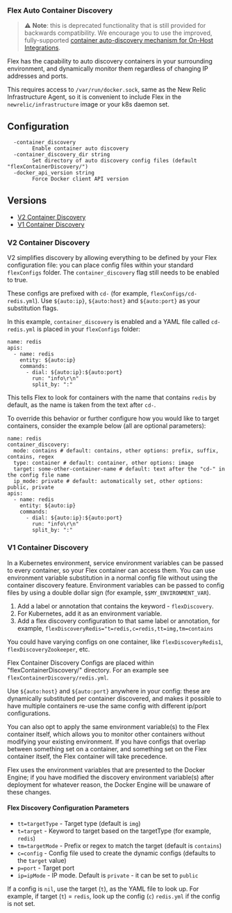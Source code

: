 ### Flex Auto Container Discovery 

> ⚠️ **Note**: this is deprecated functionality that is still provided for backwards compatibility. We encourage you to use the improved, fully-supported [container auto-discovery mechanism for On-Host Integrations](https://docs.newrelic.com/docs/integrations/host-integrations/installation/container-auto-discovery). 

Flex has the capability to auto discovery containers in your surrounding environment, and dynamically monitor them regardless of changing IP addresses and ports.

This requires access to `/var/run/docker.sock`, same as the New Relic Infrastructure Agent, so it is convenient to include Flex in the `newrelic/infrastructure` image or your k8s daemon set.

## Configuration
```
  -container_discovery
        Enable container auto discovery
  -container_discovery_dir string
        Set directory of auto discovery config files (default "flexContainerDiscovery/")
  -docker_api_version string
        Force Docker client API version
```

## Versions
- [V2 Container Discovery](#V2-Container-Discovery)
- [V1 Container Discovery](#V1-Container-Discovery)


### V2 Container Discovery

V2 simplifies discovery by allowing everything to be defined by your Flex configuration file: you can place config files within your standard `flexConfigs` folder. The `container_discovery` flag still needs to be enabled to true.

These configs are prefixed with `cd-` (for example, `flexConfigs/cd-redis.yml`). Use `${auto:ip}`, `${auto:host}` and `${auto:port}` as your substitution flags.

In this example, `container_discovery` is enabled and a YAML file called `cd-redis.yml` is placed in your `flexConfigs` folder:
```
name: redis
apis: 
  - name: redis
    entity: ${auto:ip}
    commands: 
      - dial: ${auto:ip}:${auto:port}
        run: "info\r\n"
        split_by: ":"
```

This tells Flex to look for containers with the name that contains `redis` by default, as the name is taken from the text after `cd-`.

To override this behavior or further configure how you would like to target containers, consider the example below (all are optional parameters):

```
name: redis
container_discovery:
  mode: contains # default: contains, other options: prefix, suffix, contains, regex
  type: container # default: container, other options: image
  target: some-other-container-name # default: text after the "cd-" in the config file name
  ip_mode: private # default: automatically set, other options: public, private
apis: 
  - name: redis
    entity: ${auto:ip}
    commands: 
      - dial: ${auto:ip}:${auto:port}
        run: "info\r\n"
        split_by: ":"
```
### V1 Container Discovery

In a Kubernetes environment, service environment variables can be passed to every container, so your Flex container can access them. You can use environment variable substitution in a normal config file without using the container discovery feature. Environment variables can be passed to config files by using a double dollar sign (for example, `$$MY_ENVIRONMENT_VAR`).

1. Add a label or annotation that contains the keyword - `flexDiscovery`.
2. For Kubernetes, add it as an environment variable.
3. Add a flex discovery configuration to that same label or annotation, for example, `flexDiscoveryRedis="t=redis,c=redis,tt=img,tm=contains`

You could have varying configs on one container, like `flexDiscoveryRedis1`, `flexDiscoveryZookeeper`, etc.

Flex Container Discovery Configs are placed within "flexContainerDiscovery/" directory. For an example see `flexContainerDiscovery/redis.yml`.

Use `${auto:host}` and `${auto:port}` anywhere in your config: these are dynamically substituted per container discovered, and makes it possible to have multiple containers re-use the same config with different ip/port configurations.

You can also opt to apply the same environment variable(s) to the Flex container itself, which allows you to monitor other containers without modifying your existing environment. If you have configs that overlap between something set on a container, and something set on the Flex container itself, the Flex container will take precedence.

Flex uses the environment variables that are presented to the Docker Engine; if you have modified the discovery environment variable(s) after deployment for whatever reason, the Docker Engine will be unaware of these changes.

#### Flex Discovery Configuration Parameters
- `tt=targetType` - Target type (default is `img`)
- `t=target` - Keyword to target based on the targetType (for example, `redis`)
- `tm=targetMode` - Prefix or regex to match the target (default is `contains`)
- `c=config` - Config file used to create the dynamic configs (defaults to the `target` value)
- `p=port` - Target port
- `ip=ipMode` - IP mode. Default is `private` - it can be set to `public`

If a config is `nil`, use the target (`t`), as the YAML file to look up. For example, if target (`t`) = `redis`, look up the config (`c`) `redis.yml` if the config is not set.